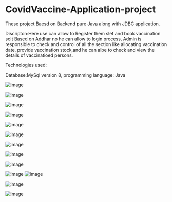 # CovidVaccine-Application-project
These project Baesd on Backend pure Java along with JDBC application.

Discripton:Here use can allow to Register them slef and book vaccination solt Based on Addhar no he can allow to login process,
Admin is responsible to check and control of all the section like allocating vaccination date, provide vaccination stock,and he can albe to check and view the details of vaccinatioed persons.

Technologies used:

Database:MySql version 8,
programming language: Java


![image](https://user-images.githubusercontent.com/88359966/139574233-7a0b8f48-2beb-442f-af7f-d231dbc412ef.png)

![image](https://user-images.githubusercontent.com/88359966/139574278-f37b831a-24e2-42e3-b980-1ee75ebc0db4.png)

![image](https://user-images.githubusercontent.com/88359966/139574306-f8c84dfd-78fb-44d9-9280-eb295765027f.png)

![image](https://user-images.githubusercontent.com/88359966/139574342-0f39fcfc-95f6-4680-9abf-48c49f6e74fd.png)

![image](https://user-images.githubusercontent.com/88359966/139574358-94f1edb7-e06d-4d5e-95ae-fd44ffd494b3.png)

![image](https://user-images.githubusercontent.com/88359966/139574371-58dbfa81-0031-43b3-b90b-5e0a1ca9e2a2.png)

![image](https://user-images.githubusercontent.com/88359966/139574373-da740215-992a-46d8-8b2c-9f6ad1c42014.png)

![image](https://user-images.githubusercontent.com/88359966/139574379-01f3ccbe-4192-4af9-a735-80f52d975ced.png)

![image](https://user-images.githubusercontent.com/88359966/139574387-738a6462-96cb-4628-9ed3-9858bb4f2fea.png)

![image](https://user-images.githubusercontent.com/88359966/139574398-83e93a0c-d3df-47d8-8580-183de53d5874.png)
![image](https://user-images.githubusercontent.com/88359966/139574403-d8f259e7-b6e6-460b-a047-f2c496148a93.png)

![image](https://user-images.githubusercontent.com/88359966/139574411-5bb28d7c-3644-4928-9ff3-924bd89f9a84.png)

![image](https://user-images.githubusercontent.com/88359966/139574433-d634ae7f-0a90-4ad9-bf63-91a1681678cc.png)




